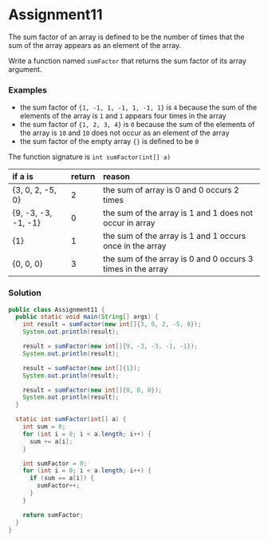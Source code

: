 # Assignment11

The sum factor of an array is defined to be the number of times that the sum of the array appears as an element of the array.

Write a function named `sumFactor` that returns the sum factor of its array argument.

### Examples

* the sum factor of `{1, -1, 1, -1, 1, -1, 1}` is `4` because the sum of the elements of the array is `1` and `1` appears four times in the array
* the sum factor of `{1, 2, 3, 4}` is `0` because the sum of the elements of the array is `10` and `10` does not occur as an element of the array
* the sum factor of the empty array `{}` is defined to be `0`

The function signature is `int sumFactor(int[] a)`

| if a is | return | reason |
|:-------------|:-------------|:-------------|
| {3, 0, 2, -5, 0} | 2 | the sum of array is 0 and 0 occurs 2 times |
| {9, -3, -3, -1, -1} | 0 | the sum of the array is 1 and 1 does not occur in array |
| {1} | 1 | the sum of the array is 1 and 1 occurs once in the array |
| {0, 0, 0} | 3 | the sum of the array is 0 and 0 occurs 3 times in the array |

### Solution

```java
public class Assignment11 {
  public static void main(String[] args) {
    int result = sumFactor(new int[]{3, 0, 2, -5, 0});
    System.out.println(result);

    result = sumFactor(new int[]{9, -3, -3, -1, -1});
    System.out.println(result);

    result = sumFactor(new int[]{1});
    System.out.println(result);

    result = sumFactor(new int[]{0, 0, 0});
    System.out.println(result);
  }

  static int sumFactor(int[] a) {
    int sum = 0;
    for (int i = 0; i < a.length; i++) {
      sum += a[i];
    }

    int sumFactor = 0;
    for (int i = 0; i < a.length; i++) {
      if (sum == a[i]) {
        sumFactor++;
      }
    }

    return sumFactor;
  }
}
```
